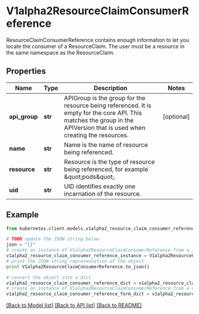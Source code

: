 # V1alpha2ResourceClaimConsumerReference

ResourceClaimConsumerReference contains enough information to let you locate the consumer of a ResourceClaim. The user must be a resource in the same namespace as the ResourceClaim.

## Properties

Name | Type | Description | Notes
------------ | ------------- | ------------- | -------------
**api_group** | **str** | APIGroup is the group for the resource being referenced. It is empty for the core API. This matches the group in the APIVersion that is used when creating the resources. | [optional] 
**name** | **str** | Name is the name of resource being referenced. | 
**resource** | **str** | Resource is the type of resource being referenced, for example \&quot;pods\&quot;. | 
**uid** | **str** | UID identifies exactly one incarnation of the resource. | 

## Example

```python
from kubernetes.client.models.v1alpha2_resource_claim_consumer_reference import V1alpha2ResourceClaimConsumerReference

# TODO update the JSON string below
json = "{}"
# create an instance of V1alpha2ResourceClaimConsumerReference from a JSON string
v1alpha2_resource_claim_consumer_reference_instance = V1alpha2ResourceClaimConsumerReference.from_json(json)
# print the JSON string representation of the object
print V1alpha2ResourceClaimConsumerReference.to_json()

# convert the object into a dict
v1alpha2_resource_claim_consumer_reference_dict = v1alpha2_resource_claim_consumer_reference_instance.to_dict()
# create an instance of V1alpha2ResourceClaimConsumerReference from a dict
v1alpha2_resource_claim_consumer_reference_form_dict = v1alpha2_resource_claim_consumer_reference.from_dict(v1alpha2_resource_claim_consumer_reference_dict)
```
[[Back to Model list]](../README.md#documentation-for-models) [[Back to API list]](../README.md#documentation-for-api-endpoints) [[Back to README]](../README.md)


